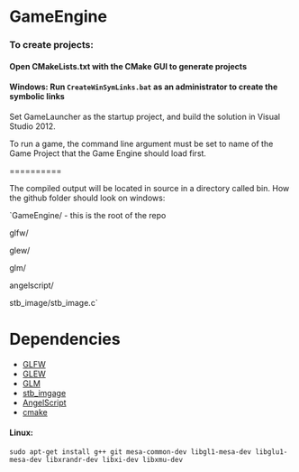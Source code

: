 GameEngine
==========


### To create projects:

#### Open CMakeLists.txt with the CMake GUI to generate projects

#### Windows: Run `CreateWinSymLinks.bat` as an administrator to create the symbolic links

Set GameLauncher as the startup project, and build the solution in Visual Studio 2012.

To run a game, the command line argument must be set to name of the Game Project that the Game Engine should load first.

==========

The compiled output will be located in source in a directory called bin.
How the github folder should look on windows:

`GameEngine/ - this is the root of the repo

glfw/

glew/

glm/

angelscript/

stb_image/stb_image.c`

Dependencies
==========

* [GLFW](http://www.glfw.org/)
* [GLEW](http://glew.sourceforge.net/)
* [GLM](http://glm.g-truc.net/)
* [stb_imgage](http://nothings.org/stb_image.c)
* [AngelScript](http://www.angelcode.com/angelscript/)
* [cmake](http://www.cmake.org/)

#### Linux: 
`sudo apt-get install g++ git mesa-common-dev libgl1-mesa-dev libglu1-mesa-dev libxrandr-dev libxi-dev libxmu-dev`


